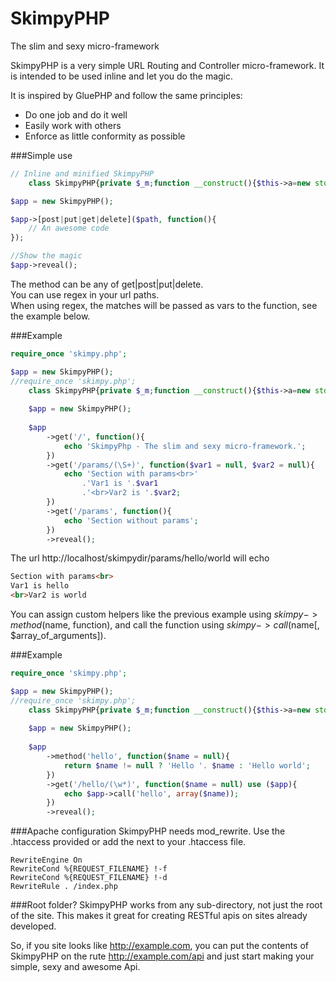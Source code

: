 SkimpyPHP
===
The slim and sexy micro-framework

SkimpyPHP is a very simple URL Routing and Controller micro-framework. It is intended to be used inline and let you do the magic. 

It is inspired by GluePHP and follow the same principles:

* Do one job and do it well
* Easily work with others
* Enforce as little conformity as possible

###Simple use
```php
// Inline and minified SkimpyPHP
	class SkimpyPHP{private $_m;function __construct(){$this->a=new stdClass();$this->a->get=array();$this->a->post=array();$this->a->put=array();$this->a->delete=array();$this->b=str_replace(array('/index.php',''),array('','%20'),$_SERVER['SCRIPT_NAME']);}function get($c,$d){$this->a->get[$c]=$d;return $this;}function post($c,$d){$this->a->post[$c]=$d;return $this;}function put($c,$d){$this->a->put[$c]=$d;return $this;}function delete($c,$d){$this->a->delete[$c]=$d;return $this;}function call($n,$p=array()){if(array_key_exists($n,$this->_m))return call_user_func_array($this->_m[$n],$p);else throw new Exception("The method '$n' does not exists");}function method($n,$c){$this->_m[$n]=$c;return $this;}function reveal(){$e=strtolower($_SERVER['REQUEST_METHOD']);$f=$this->a->$e;$c=str_replace($this->b,'',$_SERVER['REQUEST_URI']);$g=false;krsort($f);foreach($f as $h=>$i){$h='^'.str_replace('/','\/',$h).'\/?$';if(preg_match("/$h/i",$c,$j)){$g=true;array_shift($j);$j=explode("/",preg_replace("/\/$/","",implode('/',$j)));call_user_func_array($i,$j);break;}}if(!$g)throw new Exception("The url \"$c\" requested by ".strtoupper($e).", not found.");}}

$app = new SkimpyPHP();

$app->[post|put|get|delete]($path, function(){
	// An awesome code
});

//Show the magic
$app->reveal();
```
The method can be any of get|post|put|delete.  
You can use regex in your url paths.  
When using regex, the matches will be passed as vars to the function, see the example below.  

###Example
```php
require_once 'skimpy.php';

$app = new SkimpyPHP();
//require_once 'skimpy.php';
	class SkimpyPHP{private $_m;function __construct(){$this->a=new stdClass();$this->a->get=array();$this->a->post=array();$this->a->put=array();$this->a->delete=array();$this->b=str_replace(array('/index.php',''),array('','%20'),$_SERVER['SCRIPT_NAME']);}function get($c,$d){$this->a->get[$c]=$d;return $this;}function post($c,$d){$this->a->post[$c]=$d;return $this;}function put($c,$d){$this->a->put[$c]=$d;return $this;}function delete($c,$d){$this->a->delete[$c]=$d;return $this;}function call($n,$p=array()){if(array_key_exists($n,$this->_m))return call_user_func_array($this->_m[$n],$p);else throw new Exception("The method '$n' does not exists");}function method($n,$c){$this->_m[$n]=$c;return $this;}function reveal(){$e=strtolower($_SERVER['REQUEST_METHOD']);$f=$this->a->$e;$c=str_replace($this->b,'',$_SERVER['REQUEST_URI']);$g=false;krsort($f);foreach($f as $h=>$i){$h='^'.str_replace('/','\/',$h).'\/?$';if(preg_match("/$h/i",$c,$j)){$g=true;array_shift($j);$j=explode("/",preg_replace("/\/$/","",implode('/',$j)));call_user_func_array($i,$j);break;}}if(!$g)throw new Exception("The url \"$c\" requested by ".strtoupper($e).", not found.");}}
	
	$app = new SkimpyPHP();
	
	$app
		->get('/', function(){
			echo 'SkimpyPhp - The slim and sexy micro-framework.';
		})
		->get('/params/(\S+)', function($var1 = null, $var2 = null){
			echo 'Section with params<br>'
				.'Var1 is '.$var1
				.'<br>Var2 is '.$var2;
		})
		->get('/params', function(){
			echo 'Section without params';
		})
		->reveal();
```

The url http://localhost/skimpydir/params/hello/world will echo 
```html
Section with params<br>
Var1 is hello
<br>Var2 is world
```

You can assign custom helpers like the previous example using $skimpy->method($name, function), and call the function using $skimpy->call($name[, $array_of_arguments]).

###Example
```php
require_once 'skimpy.php';

$app = new SkimpyPHP();
//require_once 'skimpy.php';
	class SkimpyPHP{private $_m;function __construct(){$this->a=new stdClass();$this->a->get=array();$this->a->post=array();$this->a->put=array();$this->a->delete=array();$this->b=str_replace(array('/index.php',''),array('','%20'),$_SERVER['SCRIPT_NAME']);}function get($c,$d){$this->a->get[$c]=$d;return $this;}function post($c,$d){$this->a->post[$c]=$d;return $this;}function put($c,$d){$this->a->put[$c]=$d;return $this;}function delete($c,$d){$this->a->delete[$c]=$d;return $this;}function call($n,$p=array()){if(array_key_exists($n,$this->_m))return call_user_func_array($this->_m[$n],$p);else throw new Exception("The method '$n' does not exists");}function method($n,$c){$this->_m[$n]=$c;return $this;}function reveal(){$e=strtolower($_SERVER['REQUEST_METHOD']);$f=$this->a->$e;$c=str_replace($this->b,'',$_SERVER['REQUEST_URI']);$g=false;krsort($f);foreach($f as $h=>$i){$h='^'.str_replace('/','\/',$h).'\/?$';if(preg_match("/$h/i",$c,$j)){$g=true;array_shift($j);$j=explode("/",preg_replace("/\/$/","",implode('/',$j)));call_user_func_array($i,$j);break;}}if(!$g)throw new Exception("The url \"$c\" requested by ".strtoupper($e).", not found.");}}
	
	$app = new SkimpyPHP();
	
	$app
		->method('hello', function($name = null){
			return $name != null ? 'Hello '. $name : 'Hello world';
		})
		->get('/hello/(\w*)', function($name = null) use ($app){
			echo $app->call('hello', array($name));
		})
		->reveal();
```


###Apache configuration
SkimpyPHP needs mod_rewrite. Use the .htaccess provided or add the next to your .htaccess file. 
```
RewriteEngine On
RewriteCond %{REQUEST_FILENAME} !-f
RewriteCond %{REQUEST_FILENAME} !-d
RewriteRule . /index.php
```

###Root folder?
SkimpyPHP works from any sub-directory, not just the root of the site. This makes it great for creating RESTful apis on sites already developed.

So, if you site looks like http://example.com, you can put the contents of SkimpyPHP on the rute http://example.com/api and just start making your simple, sexy and awesome Api. 
